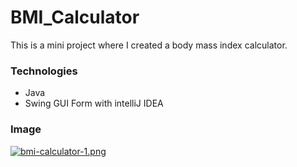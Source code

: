 # BMI_Calculator
This is a mini project where I created a body mass index calculator.

### Technologies
- Java
- Swing GUI Form with intelliJ IDEA


### Image

[![bmi-calculator-1.png](https://i.postimg.cc/RZWLCBVF/bmi-calculator-1.png)](https://postimg.cc/5XMCpDzd)

